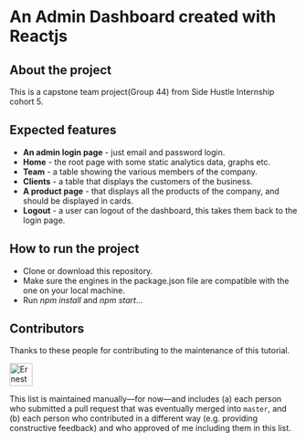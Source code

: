 # An Admin Dashboard created with Reactjs

## About the project

This is a capstone team project(Group 44) from Side Hustle Internship cohort 5.

## Expected features

- **An admin login page** - just email and password login.
- **Home** - the root page with some static analytics data, graphs etc.
- **Team** - a table showing the various members of the company.
- **Clients** - a table that displays the customers of the business.
- **A product page** - that displays all the products of the company, and should be displayed in cards.
- **Logout** - a user can logout of the dashboard, this takes them back to the login page.

## How to run the project

- Clone or download this repository.
- Make sure the engines in the package.json file are compatible with the one on your local machine.
- Run _npm install_ and _npm start_...

## Contributors

Thanks to these people for contributing to the maintenance of this tutorial.

<!--

Template:
---------

<a href="https://github.com/____" target="_blank" title="____">
  <img src="https://github.com/____.png?size=40" height="40" width="40" alt="____" />
</a>

Instructions:
-------------

1. Copy the template and paste it below.
2. Replace the four "____" strings with the contributor's GitHub username.

Note: I specified the avatars using HTML because, when I did so using Markdown,
      only the _custom_ avatars appeared at the size I specified via the URL
      (e.g. 40px squared, for `https://github.com/gitname.png?size=40`);
      the GitHub-generated avatars seemed to ignore the size parameter and,
      instead, appear at their full size (approximately 420px squared).
      By using HTML, I can force _both_ types to appear at 40px squared.

-->

<a href="https://github.com/Ernest2026" target="_blank" title="Ernesto">
  <img src="https://github.com/ernest2026.png?size=40" height="40" width="40" alt="Ernesto" />
</a>

This list is maintained manually—for now—and includes (a) each person who submitted a pull request that was eventually merged into `master`, and (b) each person who contributed in a different way (e.g. providing constructive feedback) and who approved of me including them in this list.
